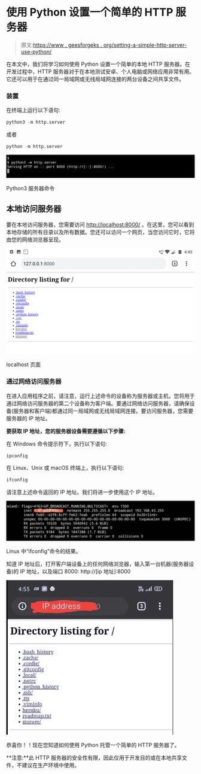 # 使用 Python 设置一个简单的 HTTP 服务器

> 原文:[https://www . geesforgeks . org/setting-a-simple-http-server-use-python/](https://www.geeksforgeeks.org/setting-up-a-simple-http-server-using-python/)

在本文中，我们将学习如何使用 Python 设置一个简单的本地 HTTP 服务器。在开发过程中，HTTP 服务器对于在本地测试安卓、个人电脑或网络应用非常有用。它还可以用于在通过同一局域网或无线局域网连接的两台设备之间共享文件。

### 装置

在终端上运行以下语句:

```py
python3 -m http.server

```

或者

```py
python -m http.server

```

![The python3 server command](img/a61656cb7f9aecb60759fc9f3bf99715.png)

Python3 服务器命令

## 本地访问服务器

要在本地访问服务器，您需要访问 [http://localhost:8000/](http://localhost:8000/) 。在这里，您可以看到本地存储的所有目录以及所有数据。您还可以访问一个网页，当您访问它时，它将由您的网络浏览器呈现。

![The localhost Page](img/ed5bf5d0253bf62680ac8c88d1e09965.png)

localhost 页面

### 通过网络访问服务器

在进入应用程序之前，请注意，运行上述命令的设备称为服务器或主机，您将用于通过网络访问服务器的第二个设备称为客户端。要通过网络访问服务器，请确保设备(服务器和客户端)都通过同一局域网或无线局域网连接。要访问服务器，您需要服务器的 IP 地址。

**要获取 IP 地址，您的服务器设备需要遵循以下步骤:**

在 Windows 命令提示符下，执行以下语句:

```py
ipconfig

```

在 Linux、Unix 或 macOS 终端上，执行以下语句:

```py
ifconfig

```

请注意上述命令返回的 IP 地址。我们将进一步使用这个 IP 地址。

![ifconfig command](img/10be6db0e27f41f78ef79e01bbc67efb.png)

Linux 中“ifconfig”命令的结果。

知道 IP 地址后，打开客户端设备上的任何网络浏览器，输入第一台机器(服务器设备)的 IP 地址，以及端口 8000: http://[ip 地址]:8000

![](img/33d5842cdbc896729567dbfc2e19a3b0.png)

恭喜你！！现在您知道如何使用 Python 托管一个简单的 HTTP 服务器了。

**注意:**此 HTTP 服务器的安全性有限，因此仅用于开发目的或在本地共享文件，不建议在生产环境中使用。